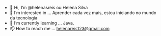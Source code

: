 - 👋 Hi, I’m @helenasreis ou Helena Silva
- 👀 I’m interested in ... Aprender cada vez mais, estou iniciando no mundo da tecnologia
- 🌱 I’m currently learning ... Java. 
- 📫 How to reach me ... helenareis123@gmail.com

<!---
helenasreis/helenasreis is a ✨ special ✨ repository because its `README.md` (this file) appears on your GitHub profile.
You can click the Preview link to take a look at your changes.
--->
